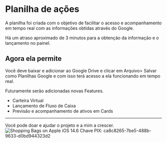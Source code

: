 # **Planilha de ações**
A planilha foi criada com o objetivo de facilitar o acesso e acompanhamento em tempo real com as informações obtidas através do Google. 

Há um atraso aproximado de 3 minutos para a obtenção da informação e o lançamento no painel. 

## Agora ela permite
Você deve baixar e adicionar ao Google Drive e clicar em Arquivo> Salvar como Planilhas Google e com isso terá acesso a ela funcionando em tempo real. 

Futuramente serão adicionadas novas Features.

 - Carteira Virtual 
 - Lançamento de Fluxo de Caixa 
 - Previsão e acompanhamento de ativos em Cards


------

Você pode doar e ajudar o projeto e a mim a crescer. 
![Shopping Bags on Apple iOS 14.6](https://emojipedia-us.s3.dualstack.us-west-1.amazonaws.com/thumbs/120/apple/285/shopping-bags_1f6cd-fe0f.png)
Chave PIX: ca8c8265-7be5-488b-9633-d0bd944323d2
